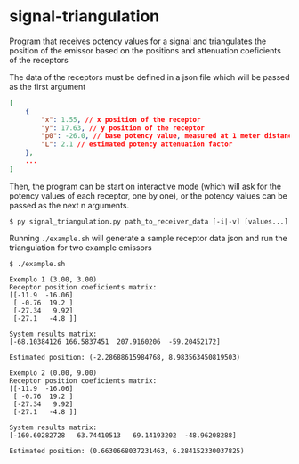 # signal-triangulation
Program that receives potency values for a signal and triangulates the position of the emissor based on the positions and attenuation coeficients of the receptors

The data of the receptors must be defined in a json file which will be passed as the first argument
```json
[
    {
        "x": 1.55, // x position of the receptor
        "y": 17.63, // y position of the receptor
        "p0": -26.0, // base potency value, measured at 1 meter distance
        "L": 2.1 // estimated potency attenuation factor
    },
    ...
]
```

Then, the program can be start on interactive mode (which will ask for the potency values of each receptor, one by one), or the potency values can be passed as the next n arguments.

```
$ py signal_triangulation.py path_to_receiver_data [-i|-v] [values...]
```

Running `./example.sh` will generate a sample receptor data json and run the triangulation for two example emissors

```
$ ./example.sh

Exemplo 1 (3.00, 3.00)
Receptor position coeficients matrix: 
[[-11.9  -16.06]
 [ -0.76  19.2 ]
 [-27.34   9.92]
 [-27.1   -4.8 ]]

System results matrix:
[-68.10384126 166.5837451  207.9160206  -59.20452172]

Estimated position: (-2.28688615984768, 8.983563450819503)

Exemplo 2 (0.00, 9.00)
Receptor position coeficients matrix: 
[[-11.9  -16.06]
 [ -0.76  19.2 ]
 [-27.34   9.92]
 [-27.1   -4.8 ]]

System results matrix:
[-160.60282728   63.74410513   69.14193202  -48.96208288]

Estimated position: (0.6630668037231463, 6.284152330037825)
```
